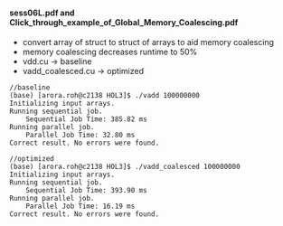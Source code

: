 #### sess06L.pdf and Click_through_example_of_Global_Memory_Coalescing.pdf
* convert array of struct to struct of arrays to aid memory coalescing
* memory coalescing decreases runtime to 50%
* vdd.cu ->  baseline
* vadd_coalesced.cu -> optimized
```
//baseline
(base) [arora.roh@c2138 HOL3]$ ./vadd 100000000
Initializing input arrays.
Running sequential job.
	Sequential Job Time: 385.82 ms
Running parallel job.
	Parallel Job Time: 32.80 ms
Correct result. No errors were found.
```
```
//optimized
(base) [arora.roh@c2138 HOL3]$ ./vadd_coalesced 100000000
Initializing input arrays.
Running sequential job.
	Sequential Job Time: 393.90 ms
Running parallel job.
	Parallel Job Time: 16.19 ms
Correct result. No errors were found.
```
